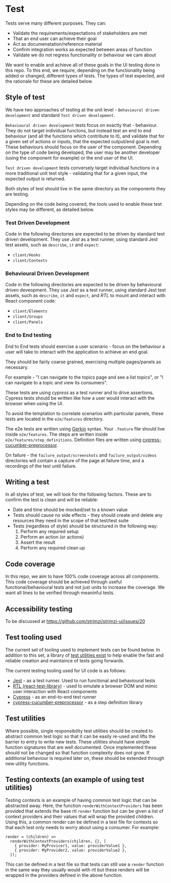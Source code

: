 # Test

Tests serve many different purposes. They can:

- Validate the requirements/expectations of stakeholders are met
- That an end user can achieve their goal
- Act as documenatation/reference material
- Confirm integration works as expected between areas of function
- Validate we do not regress functionality or behaviour we care about

We want to enable and achieve all of these goals in the UI testing done in this
repo. To this end, we require, depending on the functionality being added or
changed, different types of tests. The types of test expected, and the
rationale for these are detailed below.

## Style of test

We have two approaches of testing at the unit level - `Behavioural driven development`
and standard `Test driven development`.

`Behavioural driven development` tests focus on exactly that - behaviour. They
do not target individual functons, but instead test an end to end behaviour
(and all the functions which contribute to it), and validate that for a given
set of actions or inputs, that the expected output/end goal is met. These
behaviours should focus on the user of the component. Depending on the type of
code being developed, the user may be another developer (using the component
for example) or the end user of the UI.

`Test driven development` tests conversely target individual functions in a
more traditional unit test style - validating that for a given input, the
expected output is returned.

Both styles of test should live in the same directory as the components they
are testing.

Depending on the code being covered, the tools used to enable these test styles
may be different, as detailed below.

### Test Driven Development

Code in the following directories are expected to be driven by standard test
driven development. They use _Jest_ as a test runner, using standard Jest
test assets, such as `describe`, `it` and `expect`:

- `client/Hooks`
- `client/Contexts`

### Behavioural Driven Development

Code in the following directories are expected to be driven by behavioural
driven deveopment. They use _Jest_ as a test runner, using standard Jest test
assets, such as `describe`, `it` and `expect`, and _RTL_ to mount and interact
with React component code:

- `client/Elements`
- `client/Groups`
- `client/Panels`

### End to End testing

End to End tests should exercise a user scenario - focus on the behaviour a
user will take to interact with the application to achieve an end goal.

They should be fairly coarse grained, exercising multiple pages/panels as
necessary.

For example - "I can navigate to the topics page and see a list topics", or "I
can navigate to a topic and view its consumers".

These tests are using _cypress_ as a test runner and to drive assertions.
Cypress tests should be written like how a user would interact with the browser
when using the UI.

To avoid the temptation to correlate scenarios with particular panels, these
tests are located in the `e2e/features` directory.

The e2e tests are written using [Gerkin](https://cucumber.io/docs/gherkin/reference)
syntax. Your `.feature` file should live inside `e2e/features`. The steps are
written inside `e2e/features/step_definitions`. Definition files are written using
[cypress-cucumber-preprocessor](https://github.com/TheBrainFamily/cypress-cucumber-preprocessor).

On failure - the `failure_output/screenshots` and `failure_output/videos`
directories will contain a capture of the page at failure time, and a
recordings of the test until failure.

## Writing a test

In all styles of test, we will look for the following factors. These are to
confirm the test is clean and will be reliable:

- Date and time should be mocked/set to a known value
- Tests should cause no side effects - they should create and delete any
  resources they need in the scope of that test/test suite
- Tests (regardless of style) should be structured in the following way:
  1. Perform any required setup
  2. Perform an action (or actions)
  3. Assert the result
  4. Perform any required clean up

## Code coverage

In this repo, we aim to have 100% code coverage across all components. This code
coverage should be achieved through useful functional/behavioural tests and
not just units to increase the coverage. We want all lines to be verified
through meaninful tests.

## Accessibility testing

To be discussed at https://github.com/strimzi/strimzi-ui/issues/20

## Test tooling used

The current set of tooling used to implement tests can be found below. In
addition to this set, a library of [test utilities exist](../src/TestUtils/README.md)
to help enable the fast and reliable creation and maintaince of tests going
forwards.

The current testing tooling used for UI code is as follows:

- [Jest](https://jestjs.io/) - as a test runner. Used to run functional and behavioural tests
- [RTL (react-test-library)](https://testing-library.com/docs/react-testing-library/intro) - used to emulate a browser DOM and mimic
  user interaction with React components
- [Cypress](https://www.cypress.io/) - as an end-to-end test runner
- [cypress-cucumber-preprocessor](https://github.com/TheBrainFamily/cypress-cucumber-preprocessor) - as a step definition library

## Test utilities

Where possible, single responsibility test utilities should be created
to abstract common test logic so that it can be easily re-used and lifts
the barrier to entry to write new tests. These utilities should have simple
function signatures that are well documented. Once implemented these should
not be changed so that function complexity does not grow. If additional behaviour
is required later on, these should be extended through new utility functions.

## Testing contexts (an example of using test utilities)

Testing contexts is an example of having common test logic that can be
abstracted away. Here, the function `renderWithContextProviders` has been
provided that extends the base rtl `render` function but can be given a list
of context providers and their values that will wrap the provided children.
Using this, a common render can be defined in a test file for contexts so that
each test only needs to worry about using a consumer. For example:

```
render = (children) =>
  renderWithContextProviders(children, {}, [
    { provider: MyProvicer1, value: providerValue1 },
    { provider: MyProvider2, value: providerValue2 },
  ]);
```

This can be defined in a test file so that tests can still use a `render`
function in the same way they usually would with rtl but these renders will be
wrapped in the providers defined in the above function.
